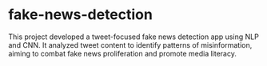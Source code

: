 # fake-news-detection
This project developed a tweet-focused fake news detection app using NLP and CNN. It analyzed tweet content to identify patterns of misinformation, aiming to combat fake news proliferation and promote media literacy.
